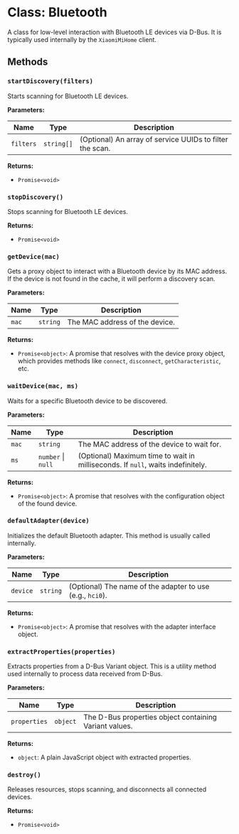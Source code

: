 # Class: Bluetooth

A class for low-level interaction with Bluetooth LE devices via D-Bus. It is typically used internally by the `XiaomiMiHome` client.

## Methods

### `startDiscovery(filters)`

Starts scanning for Bluetooth LE devices.

**Parameters:**

| Name | Type | Description |
|---|---|---|
| `filters` | `string[]` | (Optional) An array of service UUIDs to filter the scan. |

**Returns:**

- `Promise<void>`

### `stopDiscovery()`

Stops scanning for Bluetooth LE devices.

**Returns:**

- `Promise<void>`

### `getDevice(mac)`

Gets a proxy object to interact with a Bluetooth device by its MAC address. If the device is not found in the cache, it will perform a discovery scan.

**Parameters:**

| Name | Type | Description |
|---|---|---|
| `mac` | `string` | The MAC address of the device. |

**Returns:**

- `Promise<object>`: A promise that resolves with the device proxy object, which provides methods like `connect`, `disconnect`, `getCharacteristic`, etc.

### `waitDevice(mac, ms)`

Waits for a specific Bluetooth device to be discovered.

**Parameters:**

| Name | Type | Description |
|---|---|---|
| `mac` | `string` | The MAC address of the device to wait for. |
| `ms` | `number` \| `null` | (Optional) Maximum time to wait in milliseconds. If `null`, waits indefinitely. |

**Returns:**

- `Promise<object>`: A promise that resolves with the configuration object of the found device.

### `defaultAdapter(device)`

Initializes the default Bluetooth adapter. This method is usually called internally.

**Parameters:**

| Name | Type | Description |
|---|---|---|
| `device` | `string` | (Optional) The name of the adapter to use (e.g., `hci0`). |

**Returns:**

- `Promise<object>`: A promise that resolves with the adapter interface object.

### `extractProperties(properties)`

Extracts properties from a D-Bus Variant object. This is a utility method used internally to process data received from D-Bus.

**Parameters:**

| Name | Type | Description |
|---|---|---|
| `properties` | `object` | The D-Bus properties object containing Variant values. |

**Returns:**

- `object`: A plain JavaScript object with extracted properties.

### `destroy()`

Releases resources, stops scanning, and disconnects all connected devices.

**Returns:**

- `Promise<void>`
